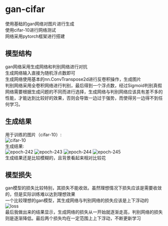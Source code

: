 # gan-cifar
使用基础的gan网络对图片进行生成</br>
使用cifar-10进行网络测试</br>
网络采用pytorch框架进行搭建
## 模型结构
gan网络采用生成网络和判别网络进行对抗</br>
生成网络输入直接为随机浮点数即可</br>
生成网络使用基本的nn.ConvTranspose2d进行反卷积操作，生成图片</br>
判别网络采用全卷积网络进行判别，最后得到一个浮点数，经过Sigmoid判别真假</br>
网络需要根据生成问题的不同而进行选择，生成网络与判别网络应该具有差不多的性能，才能达到比较好的效果，否则会导致一边过于强势，而使得另一边得不到任何学习。
## 生成结果
用于训练的图片（cifar-10）:</br>
![cifar-10](https://user-images.githubusercontent.com/77096562/173227813-a84ea9f3-1cc7-4153-9a96-1b3d58e5f3c0.png)</br>
生成结果:</br>
![epoch-242](https://user-images.githubusercontent.com/77096562/173230173-d5e47364-837b-4cba-a089-32eea5297477.png)
![epoch-243](https://user-images.githubusercontent.com/77096562/173227854-075265a9-fcdd-4106-b762-a6659e498f16.png)
![epoch-244](https://user-images.githubusercontent.com/77096562/173227857-d5d884a9-a55e-4c1f-8ef3-99b1b2aaf84c.png)
![epoch-245](https://user-images.githubusercontent.com/77096562/173227859-fdc26000-5f6f-45da-af2a-4fefa4c0df56.png)</br>
生成结果还是比较模糊的，且背景看起来相对比较花
## 模型损失
gan模型的损失比较特别，其损失不能收敛。虽然理想情况下损失应该是需要收敛的，但是实际训练难以达到理想效果</br>
一个比较理想的gan模型，其生成网络与判别网络的损失应该是上下浮动的</br>
![loss](https://user-images.githubusercontent.com/77096562/173227772-ef7ce2f4-b9e9-4f9c-b74a-4e25060a15d0.png)</br>
最后我做出来的结果显示，生成网络的损失从一开始就逐渐走高，判别网络的损失则是逐渐降低。最后两个损失均在一定范围上上下浮动，不断更新学习</br>
